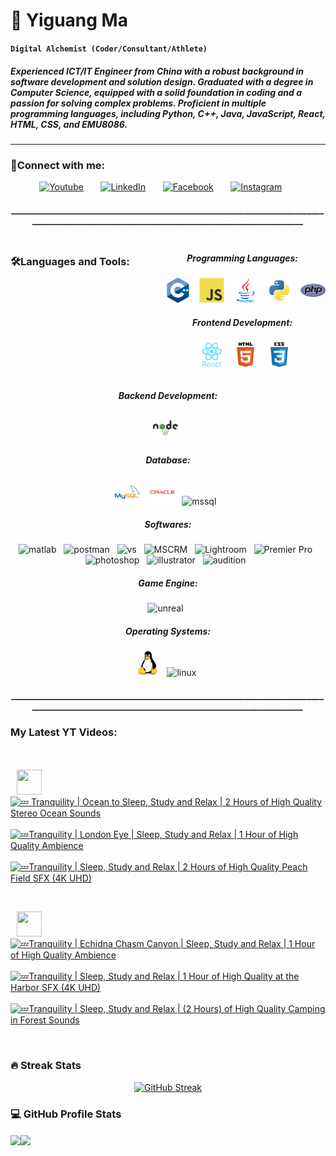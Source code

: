 <h1 align="left">🐉 Yiguang Ma</h1>

**``Digital Alchemist (Coder/Consultant/Athlete)``**

<h5 align="left">Experienced ICT/IT Engineer from China with a robust background in software development and solution design. Graduated with a degree in Computer Science, equipped with a solid foundation in coding and a passion for solving complex problems. Proficient in multiple programming languages, including Python, C++, Java, JavaScript, React, HTML, CSS, and EMU8086. </h5>

____________________________________________________________________________________________________________________________________________

<!-- Social icons section -->
<h3 align="left">🔗Connect with me:</h3>
<p align="center">
  <a href="https://youtube.com/@tran-quili-ty?feature=shared"><img width="32px" alt="Youtube" title="Youtube" src="https://raw.githubusercontent.com/rahuldkjain/github-profile-readme-generator/master/src/images/icons/Social/youtube.svg"/></a>
  &#8287;&#8287;&#8287;&#8287;&#8287;
  <a href="https://www.linkedin.com/in/yiguang-ma/"><img width="32px" alt="LinkedIn" title="LinkedIn" src="https://raw.githubusercontent.com/rahuldkjain/github-profile-readme-generator/master/src/images/icons/Social/linked-in-alt.svg"/></a>
  &#8287;&#8287;&#8287;&#8287;&#8287;
  <a href="https://www.facebook.com/YiguangM/"><img width="32px" alt="Facebook" title="LinkedIn" src="https://raw.githubusercontent.com/rahuldkjain/github-profile-readme-generator/master/src/images/icons/Social/facebook.svg"/></a>
  &#8287;&#8287;&#8287;&#8287;&#8287;
  <a href="https://www.instagram.com/yiguangma/"><img width="32px" alt="Instagram" title="Instagram" src="https://raw.githubusercontent.com/rahuldkjain/github-profile-readme-generator/master/src/images/icons/Social/instagram.svg"></a>
  &#8287;&#8287;&#8287;&#8287;&#8287;
</p>
<h5 align="center">____________________________________________________________________________________________________________________________________________</h5>

<div style="display: flex; justify-content: space-between; align-items: flex-start;">
  <div style="margin-right: 20px;">
    <h3 align="left">🛠️Languages and Tools:</h3>
  </div>
  <div>
    <h5 align="center">Programming Languages:</h5>
    <p align="center">
      <!-- C++ -->
      <img src="https://raw.githubusercontent.com/devicons/devicon/master/icons/cplusplus/cplusplus-original.svg" alt="cplusplus" width="40" height="40" style="margin-left: 10px;"/>
      <!-- Javascript -->
      <img src="https://raw.githubusercontent.com/devicons/devicon/master/icons/javascript/javascript-original.svg" alt="javascript" width="40" height="40" style="margin-left: 10px;"/>
      <!-- Java -->
      <img src="https://raw.githubusercontent.com/devicons/devicon/master/icons/java/java-original.svg" alt="java" width="40" height="40" style="margin-left: 10px;"/>
      <!-- Python -->
      <img src="https://raw.githubusercontent.com/devicons/devicon/master/icons/python/python-original.svg" alt="python" width="40" height="40" style="margin-left: 10px;"/>
      <!-- PHP -->
      <img src="https://raw.githubusercontent.com/devicons/devicon/master/icons/php/php-original.svg" alt="php" width="40" height="40" style="margin-left: 10px;"/>
    </p>
    <h5 align="center">Frontend Development:</h5>
    <p align="center">
      <!-- React -->
      <img src="https://raw.githubusercontent.com/devicons/devicon/master/icons/react/react-original-wordmark.svg" alt="react" width="40" height="40" style="margin-left: 10px;"/>
      <!-- HTML -->
      <img src="https://raw.githubusercontent.com/devicons/devicon/master/icons/html5/html5-original-wordmark.svg" alt="html5" width="40" height="40" style="margin-left: 10px;"/>
      <!-- CSS -->
      <img src="https://raw.githubusercontent.com/devicons/devicon/master/icons/css3/css3-original-wordmark.svg" alt="css3" width="40" height="40" style="margin-left: 10px;"/>
    </p>
  </div>
</div>

<h5 align="center">Backend Development:</h5>
<p align="center">
  <!-- Node JS -->
  <img src="https://raw.githubusercontent.com/devicons/devicon/master/icons/nodejs/nodejs-original-wordmark.svg" alt="nodejs" width="40" height="40"/>&#8287;&#8287
</p>
<h5 align="center">Database: </h5>
<p align="center">
<!-- MYSQL -->
  <img src="https://raw.githubusercontent.com/devicons/devicon/master/icons/mysql/mysql-original-wordmark.svg" alt="mysql" width="40" height="40"/> &#8287;&#8287
<!-- Oracle -->
  <img src="https://raw.githubusercontent.com/devicons/devicon/master/icons/oracle/oracle-original.svg" alt="oracle" width="40" height="40"/>&#8287;&#8287
<!-- MS SQL Server -->
  <img src="https://www.svgrepo.com/show/303229/microsoft-sql-server-logo.svg" alt="mssql" width="40" height="40"/>&#8287;&#8287
</p>
<h5 align="center">Softwares: </h5>
<p align="center">
<!-- Matlab -->
  <img src="https://upload.wikimedia.org/wikipedia/commons/2/21/Matlab_Logo.png" alt="matlab" width="40" height="40"/>&#8287;&#8287
<!-- Postman -->
  <img src="https://www.vectorlogo.zone/logos/getpostman/getpostman-icon.svg" alt="postman" width="40" height="40"/>&#8287;&#8287
<!--VS--> 
  <img src="https://icons.iconarchive.com/icons/dakirby309/simply-styled/256/Microsoft-Visual-Studio-icon.png" alt="vs" width="40" height="40"/>&#8287;&#8287
<!--MSCRM-->
  <img src="https://camo.githubusercontent.com/5ab594dca2739f97b1bfc5446cc557d9a6b02a84e9311b77670ddb130c0e1141/68747470733a2f2f662e636c6f75642e6769746875622e636f6d2f6173736574732f353635343934332f313330353530372f62376332316365322d333139382d313165332d393161342d6635383434336634623963322e706e67" alt="MSCRM" width="40" height="40"/>&#8287;&#8287
  <!-- Lightroom -->
  <img src="https://upload.wikimedia.org/wikipedia/commons/thumb/b/b6/Adobe_Photoshop_Lightroom_CC_logo.svg/512px-Adobe_Photoshop_Lightroom_CC_logo.svg.png" alt="Lightroom" width="40" height="40"/>&#8287;&#8287
<!-- Premier Pro -->
  <img src="https://upload.wikimedia.org/wikipedia/commons/thumb/4/40/Adobe_Premiere_Pro_CC_icon.svg/512px-Adobe_Premiere_Pro_CC_icon.svg.png" alt="Premier Pro" width="40" height="40"/>&#8287;&#8287
<!-- PS -->
  <img src="https://upload.wikimedia.org/wikipedia/commons/thumb/a/af/Adobe_Photoshop_CC_icon.svg/512px-Adobe_Photoshop_CC_icon.svg.png" alt="photoshop" width="40" height="40"/>&#8287;&#8287
<!-- Illustrator -->
  <img src="https://www.vectorlogo.zone/logos/adobe_illustrator/adobe_illustrator-icon.svg" alt="illustrator" width="40" height="40"/>&#8287;&#8287
<!--Audition-->
  <img src="https://upload.wikimedia.org/wikipedia/commons/thumb/0/0e/Adobe_Audition_CC_icon_%282020%29.svg/1024px-Adobe_Audition_CC_icon_%282020%29.svg.png" alt="audition" width="40" height="40"/>&#8287;&#8287
</p>

<h5 align="center">Game Engine: </h5>
<p align="center"> 
  <!-- Unreal Engine -->
  <img src="https://raw.githubusercontent.com/kenangundogan/fontisto/036b7eca71aab1bef8e6a0518f7329f13ed62f6b/icons/svg/brand/unreal-engine.svg" alt="unreal" width="40" height="40"/>&#8287;&#8287
</p>

<h5 align="center">Operating Systems: </h5>
<p align="center"> 
  <!-- Linux -->
  <img src="https://raw.githubusercontent.com/devicons/devicon/master/icons/linux/linux-original.svg" alt="linux" width="40" height="40"/>&#8287;&#8287
  <!--Windows-->
  <img src="https://www.shareicon.net/data/128x128/2015/08/10/82776_windows_4096x4096.png" alt="linux" width="40" height="40"/>&#8287;&#8287
</p>
<h5 align="center">____________________________________________________________________________________________________________________________________________</h5>


<h3 align="Left">My Latest YT Videos:</h3>

<!-- BEGIN YOUTUBE-CARDS -->
<div style="display: flex; justify-content: center; flex-wrap: wrap;">
  <a href="https://www.youtube.com/watch?v=2NXbB-0CtYQ" style="margin: 10px;">
   <p> <img src="https://upload.wikimedia.org/wikipedia/commons/8/89/HD_transparent_picture.png" width="40" height="40"</p> <img src="https://ytcards.demolab.com/?id=2NXbB-0CtYQ&title=%F0%9F%92%AA+Tranquility+|+Ocean+to+Sleep,+Study+and+Relax+|+2+Hours+of+High+Quality+Stereo+Ocean+Sounds&lang=en&timestamp=1622937600&background_color=%230d1117&title_color=%23ffffff&stats_color=%23dedede&max_title_lines=1&width=250&border_radius=5&duration=7207" alt="💤 Tranquility | Ocean to Sleep, Study and Relax | 2 Hours of High Quality Stereo Ocean Sounds" style="display: block;">
  </a>
  <a href="https://www.youtube.com/watch?v=5KkbbHOUdqg" style="margin: 10px;">
     <img src="https://ytcards.demolab.com/?id=5KkbbHOUdqg&title=💤Tranquility+|+London+Eye+|+Sleep,+Study+and+Relax+|+1+Hour+of+High+Quality+Ambience&lang=en&timestamp=1627612800&background_color=%230d1117&title_color=%23ffffff&stats_color=%23dedede&max_title_lines=1&width=250&border_radius=5&duration=3600" alt="💤Tranquility | London Eye | Sleep, Study and Relax | 1 Hour of High Quality Ambience" style="display: block;">
  </a>
  <a href="https://youtu.be/NlzTSp18G3A?feature=shared" style="margin: 10px;">
     <img src="https://ytcards.demolab.com/?id=NlzTSp18G3A&title=%F0%9F%92%BETranquility+|+Sleep,+Study+and+Relax+|+2+Hours+of+High+Quality+Peach+Field+SFX+%284K+UHD%29&lang=en&timestamp=1626566400&background_color=%230d1117&title_color=%23ffffff&stats_color=%23dedede&max_title_lines=1&width=250&border_radius=5&duration=7200" alt="💤Tranquility | Sleep, Study and Relax | 2 Hours of High Quality Peach Field SFX (4K UHD)" style="display: block;">
  </a>
  <a href="https://youtu.be/VQDPo8F_8uQ?feature=shared" style="margin: 10px;">
     <p> <img src="https://upload.wikimedia.org/wikipedia/commons/8/89/HD_transparent_picture.png" width="40" height="40"</p> <img src="https://ytcards.demolab.com/?id=VQDPo8F_8uQ&title=%F0%9F%92%AATranquility+|+Echidna+Chasm+Canyon+|+Sleep,+Study+and+Relax+|+1+Hour+of+High+Quality+Ambience&lang=en&timestamp=1627094400&background_color=%230d1117&title_color=%23ffffff&stats_color=%23dedede&max_title_lines=1&width=250&border_radius=5&duration=3499" alt="💤Tranquility | Echidna Chasm Canyon | Sleep, Study and Relax | 1 Hour of High Quality Ambience" style="display: block;">
  </a>
  <a href="https://youtu.be/tSSBnnpstQY?feature=shared" style="margin: 10px;">
     <img src="https://ytcards.demolab.com/?id=tSSBnnpstQY&title=%F0%9F%92%9CTranquility+|+Sleep,+Study+and+Relax+|+1+Hour+of+High+Quality+at+the+Harbor+SFX+(4K+UHD)&lang=en&timestamp=1626652800&background_color=%230d1117&title_color=%23ffffff&stats_color=%23dedede&max_title_lines=1&width=250&border_radius=5&duration=3600" alt="💤Tranquility | Sleep, Study and Relax | 1 Hour of High Quality at the Harbor SFX (4K UHD)" style="display: block;">
  </a>
  <a href="https://youtu.be/HLrRqDbEOw0?feature=shared" style="margin: 10px;">
    <img src="https://ytcards.demolab.com/?id=HLrRqDbEOw0&title=%F0%9F%92%BFTranquility+%7C+Sleep,+Study+and+Relax+%7C+%282+Hours%29+of+High+Quality+Camping+in+Forest+Sounds&lang=en&timestamp=1623283200&background_color=%230d1117&title_color=%23ffffff&stats_color=%23dedede&max_title_lines=1&width=250&border_radius=5&duration=7200" alt="💤Tranquility | Sleep, Study and Relax | (2 Hours) of High Quality Camping in Forest Sounds" style="display: block;">
  </a>
</div>

<!-- END YOUTUBE-CARDS -->

<h3>🔥 Streak Stats</h3>
  <p align="center">
    <a href="https://git.io/streak-stats"><img src="https://github-readme-streak-stats.herokuapp.com?user=YiguangM&theme=transparent&hide_border=true&date_format=M%20j%5B%2C%20Y%5D&mode=weekly&exclude_days=Sun%2CSat" alt="GitHub Streak" /></a>
  </p>

<h3>💻 GitHub Profile Stats</h3>
<p align="left"> <img align="center" src= https://github-readme-stats.vercel.app/api?username=YiguangM&theme=default&show_icons=true&hide_border=true&count_private=true)
<p><img align="center" src="https://github-readme-stats.vercel.app/api/top-langs?username=yiguangm&show_icons=true&locale=en&layout=compact"/> </p>

